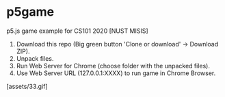 # p5game
p5.js game example for CS101 2020 [NUST MISIS]



1. Download this repo (Big green button 'Clone or download' -> Download ZIP).
2. Unpack files.
3. Run Web Server for Chrome (choose folder with the unpacked files).
4. Use Web Server URL (127.0.0.1:XXXX) to run game in Chrome Browser.


[assets/33.gif]
